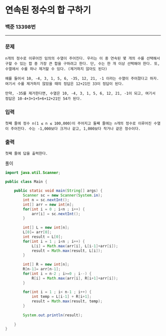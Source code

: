 # 연속된 정수의 합 구하기

### 백준 13398번

-------

### 문제
    n개의 정수로 이루어진 임의의 수열이 주어진다. 우리는 이 중 연속된 몇 개의 수를 선택해서 구할 수 있는 합 중 가장 큰 합을 구하려고 한다. 단, 수는 한 개 이상 선택해야 한다. 또, 수열에서 수를 하나 제거할 수 있다. (제거하지 않아도 된다)

    예를 들어서 10, -4, 3, 1, 5, 6, -35, 12, 21, -1 이라는 수열이 주어졌다고 하자. 여기서 수를 제거하지 않았을 때의 정답은 12+21인 33이 정답이 된다.

    만약, -35를 제거한다면, 수열은 10, -4, 3, 1, 5, 6, 12, 21, -1이 되고, 여기서 정답은 10-4+3+1+5+6+12+21인 54가 된다.

### 입력
    첫째 줄에 정수 n(1 ≤ n ≤ 100,000)이 주어지고 둘째 줄에는 n개의 정수로 이루어진 수열이 주어진다. 수는 -1,000보다 크거나 같고, 1,000보다 작거나 같은 정수이다.

### 출력
    첫째 줄에 답을 출력한다.

풀이

```java
import java.util.Scanner;

public class Main {

	public static void main(String[] args) {
		Scanner sc = new Scanner(System.in);
		int n = sc.nextInt();
		int[] arr = new int[n];
		for(int i = 0 ; i<n ; i++) {
			arr[i] = sc.nextInt();
		}
		
		int[] L = new int[n];
		L[0]= arr[0];
		int result = L[0];
		for(int i = 1 ; i<n ; i++) {
			L[i] = Math.max(arr[i], L[i-1]+arr[i]);
			result = Math.max(result, L[i]);
		}
		
		int[] R = new int[n];
		R[n-1]= arr[n-1];
		for(int i = n-2 ; i>=0 ; i--) {
			R[i] = Math.max(arr[i], R[i+1]+arr[i]);
		}
		
		for(int i = 1 ; i< n-1 ; i++) {
			int temp = L[i-1] + R[i+1];
			result = Math.max(result, temp);
		}
		
		System.out.println(result);
		
	}
}
```